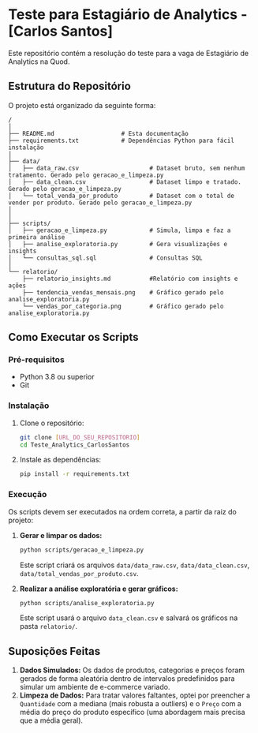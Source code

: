 # Teste para Estagiário de Analytics - [Carlos Santos]

Este repositório contém a resolução do teste para a vaga de Estagiário de Analytics na Quod.

## Estrutura do Repositório

O projeto está organizado da seguinte forma:

```
/
│
├── README.md                   # Esta documentação
├── requirements.txt            # Dependências Python para fácil instalação
│
├── data/
│   ├── data_raw.csv                    # Dataset bruto, sem nenhum tratamento. Gerado pelo geracao_e_limpeza.py
│   ├── data_clean.csv                  # Dataset limpo e tratado. Gerado pelo geracao_e_limpeza.py
│   └── total_venda_por_produto         # Dataset com o total de vender por produto. Gerado pelo geracao_e_limpeza.py
│
│
├── scripts/
│   ├── geracao_e_limpeza.py            # Simula, limpa e faz a primeira análise
│   ├── analise_exploratoria.py         # Gera visualizações e insights
│   └── consultas_sql.sql               # Consultas SQL
│
└── relatorio/
    ├── relatorio_insights.md           #Relatório com insights e ações
    ├── tendencia_vendas_mensais.png    # Gráfico gerado pelo analise_exploratoria.py 
    └── vendas_por_categoria.png        # Gráfico gerado pelo analise_exploratoria.py 

```

## Como Executar os Scripts

### Pré-requisitos
- Python 3.8 ou superior
- Git

### Instalação

1.  Clone o repositório:
    ```bash
    git clone [URL_DO_SEU_REPOSITORIO]
    cd Teste_Analytics_CarlosSantos
    ```

2.  Instale as dependências:
    ```bash
    pip install -r requirements.txt
    ```

### Execução

Os scripts devem ser executados na ordem correta, a partir da raiz do projeto:

1.  **Gerar e limpar os dados:**
    ```bash
    python scripts/geracao_e_limpeza.py
    ```
    Este script criará os arquivos `data/data_raw.csv`, `data/data_clean.csv`, `data/total_vendas_por_produto.csv`.

2.  **Realizar a análise exploratória e gerar gráficos:**
    ```bash
    python scripts/analise_exploratoria.py
    ```
    Este script usará o arquivo `data_clean.csv` e salvará os gráficos na pasta `relatorio/`.

## Suposições Feitas

1.  **Dados Simulados:** Os dados de produtos, categorias e preços foram gerados de forma aleatória dentro de intervalos predefinidos para simular um ambiente de e-commerce variado.
2.  **Limpeza de Dados:** Para tratar valores faltantes, optei por preencher a `Quantidade` com a mediana (mais robusta a outliers) e o `Preço` com a média do preço do produto específico (uma abordagem mais precisa que a média geral).
